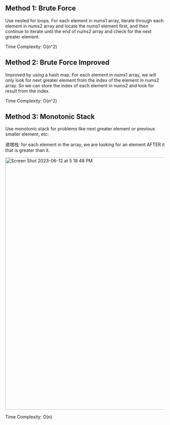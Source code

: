 ## Method 1: Brute Force

Use nested for loops. For each element in nums1 array, iterate through each element in nums2 array and locate the nums1 element first, and then continue to iterate until the end of nums2 array and check for the next greater element.

Time Complexity: O(n^2)

## Method 2: Brute Force Improved

Improved by using a hash map. For each element in nums1 array, we will only look for next greater element from the index of the element
in nums2 array. So we can store the index of each element in nums2 and look for result from the index.

Time Complexity: O(n^2)

## Method 3: Monotonic Stack

Use monotonic stack for problems like next greater element or previous smaller element, etc:

递增栈: for each element in the array, we are looking for an element AFTER it that is greater than it.

<img width="796" alt="Screen Shot 2023-06-12 at 5 18 48 PM" src="https://github.com/MaiJi97/Leetcode/assets/106039830/1c6c250b-01d6-4ed4-8991-ddd17b3acc11.png">

Time Complexity: O(n)
